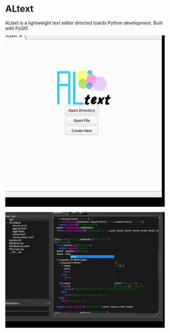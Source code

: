 # ALtext
ALtext is a lightweight text editor directed toards Python development. Built with PyQt5

![alt text](https://github.com/Sanyok6/ALtext/blob/main/ALtext/img/ALtextLight.png?raw=true)

![alt text](https://github.com/Sanyok6/ALtext/blob/main/ALtext/img/usingImgAltext.png?raw=true)
